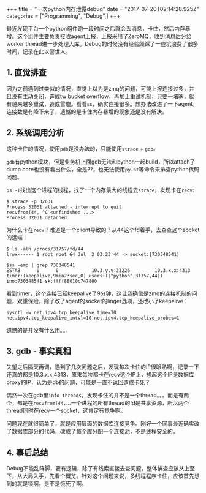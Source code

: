 +++
title = "一次python内存泄露debug"
date = "2017-07-20T02:14:20.925Z"
categories = ["Programming", "Debug",]
+++

最近发现平台一个python组件跑一段时间之后就会丢消息，卡住，然后内存暴增。这个组件主要负责接收agent上报，上报采用了ZeroMQ，收到消息后分给worker thread进一步处理入库。Debug的时候没有经验颇踩了一些坑浪费了很多时间，记录在此以警世人。

## 1. 直觉排查
因为之前遇到过类似的情况，直觉上以为是zmq的问题，可能上报连接过多，并且没有主动关闭，造成tw bucket overflow，再加上重试机制，只要一堵塞，就有越来越多重试，造成雪崩。看看`ss`，确实连接很多。想办法改进了一下agent，连接数是有降下来了，遗憾的是卡住内存暴增的现象还是没有解决。

## 2. 系统调用分析
这种卡住的情况，使用`pdb`是没办法的，只能使用`strace` + `gdb`。

`gdb`有python模块，但是业务机上面gdb无法和python一起build，所以attach了dump core也没有看出什么，全是??，也无法使用`py-bt`等命令来排查python代码问题。

`ps -T`找出这个进程的线程，找了一个内存最大的线程去`strace`，发现卡在`recv`:

```
$ strace -p 32031
Process 32031 attached - interrupt to quit
recvfrom(44, ^C <unfinished ...>
Process 32031 detached
```

为什么卡在`recv`？难道是一个client导致的？从44这个fd着手，去查查这个socket的远端：

```
$ ls -alh /procs/31757/fd/44
lrwx------ 1 root root 64 Jul  2 03:23 44 -> socket:[730348541]

$ss -emp | grep 730348541
ESTAB      0      0            10.3.y.y:33226         10.3.x.x:4313     timer:(keepalive,9min23sec,0) users:(("python",31757,44)) ino:730348541 sk:ffff88010c747800
```

看到timer，这个连接已经keepalive了9分钟，这让我确信是zmq的连接机制的问题，双重保险，除了改了agent的socket的linger选项，还改小了keepalive：
```
sysctl -w net.ipv4.tcp_keepalive_time=30 net.ipv4.tcp_keepalive_intvl=10 net.ipv4.tcp_keepalive_probes=1
```

遗憾的是并没有什么用。。。


## 3. gdb - 事实真相
失望之后隔天再调，遇到了几次问题之后，发现每次卡住的IP很眼熟啊，记录一下还真的都是10.3.x.x:4313，原来每次都卡在recv这个IP上，想起这个IP是数据库proxy的IP，认为是db的问题，可能是一直不返回造成卡死？

偶然一次在gdb里`info threads`，发现卡住的并不是一个thread。。。而是有两个，都是在`recvfrom(44,`...一个进程的所有thread的fd是共享资源，所以两个thread同时在recv一个socket，这肯定有竞争啊。

问题现在就很简单了，就是应用层面的数据库连接竞争。刚好一个同事最近确实改了数据库部分的代码，改成了每个库分配一个连接池，不是线程安全的。

## 4. 事后总结
Debug不能乱阵脚，要有逻辑，除了有线索直接去查问题，整体排查应该从上至下，从大局入手，先看个概览。针对这个问题来说，多线程程序卡住，应该首先想到的就是锁啊，是不是饿死了啊。